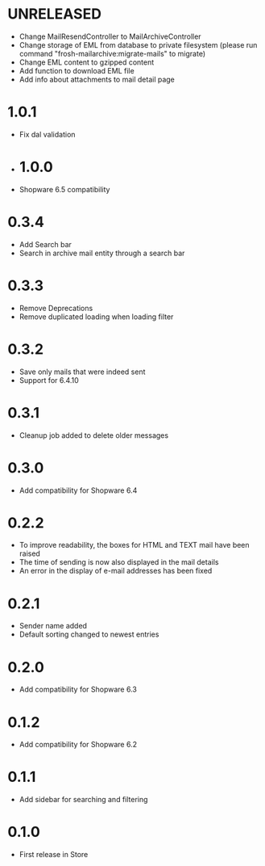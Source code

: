 # UNRELEASED
* Change MailResendController to MailArchiveController
* Change storage of EML from database to private filesystem (please run command "frosh-mailarchive:migrate-mails" to migrate)
* Change EML content to gzipped content
* Add function to download EML file
* Add info about attachments to mail detail page

# 1.0.1
* Fix dal validation

* # 1.0.0
* Shopware 6.5 compatibility

# 0.3.4
* Add Search bar
* Search in archive mail entity through a search bar 

# 0.3.3
* Remove Deprecations
* Remove duplicated loading when loading filter

# 0.3.2
* Save only mails that were indeed sent
* Support for 6.4.10

# 0.3.1
* Cleanup job added to delete older messages

# 0.3.0
* Add compatibility for Shopware 6.4

# 0.2.2
* To improve readability, the boxes for HTML and TEXT mail have been raised
* The time of sending is now also displayed in the mail details
* An error in the display of e-mail addresses has been fixed

# 0.2.1

* Sender name added
* Default sorting changed to newest entries

# 0.2.0

* Add compatibility for Shopware 6.3

# 0.1.2

* Add compatibility for Shopware 6.2

# 0.1.1

* Add sidebar for searching and filtering

# 0.1.0

* First release in Store
